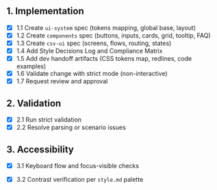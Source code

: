 ## 1. Implementation
- [x] 1.1 Create `ui-system` spec (tokens mapping, global base, layout)
- [x] 1.2 Create `components` spec (buttons, inputs, cards, grid, tooltip, FAQ)
- [x] 1.3 Create `csv-ui` spec (screens, flows, routing, states)
- [x] 1.4 Add Style Decisions Log and Compliance Matrix
- [x] 1.5 Add dev handoff artifacts (CSS tokens map, redlines, code examples)
- [x] 1.6 Validate change with strict mode (non-interactive)
- [x] 1.7 Request review and approval

## 2. Validation
- [x] 2.1 Run strict validation
- [x] 2.2 Resolve parsing or scenario issues

## 3. Accessibility
- [x] 3.1 Keyboard flow and focus-visible checks
- [x] 3.2 Contrast verification per `style.md` palette


